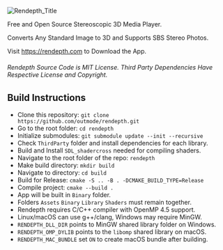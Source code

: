 ![Rendepth_Title](https://github.com/user-attachments/assets/227300ae-5ac2-494f-ac21-4e37f473bba9)

Free and Open Source Stereoscopic 3D Media Player.

Converts Any Standard Image to 3D and Supports SBS Stereo Photos.

Visit https://rendepth.com to Download the App.

###### Rendepth Source Code is MIT License. Third Party Dependencies Have Respective License and Copyright.

Build Instructions
------
- Clone this repository: `git clone https://github.com/outmode/rendepth.git`
- Go to the root folder: `cd rendepth`
- Initialize submodules: `git submodule update --init --recursive`
- Check `ThirdParty` folder and install dependencies for each library.
- Build and Install `SDL_shadercross` needed for compiling shaders.
- Navigate to the root folder of the repo: `rendepth`
- Make build directory: `mkdir build`
- Navigate to directory: `cd build`
- Build for Release: `cmake -S .. -B . -DCMAKE_BUILD_TYPE=Release`
- Compile project: `cmake --build .`
- App will be built in `Binary` folder.
- Folders `Assets` `Binary` `Library` `Shaders` must remain together.
- Rendepth requires C/C++ compiler with OpenMP 4.5 support.
- Linux/macOS can use g++/clang, Windows may require MinGW.
- `RENDEPTH_DLL_DIR` points to MinGW shared library folder on Windows.
- `RENDEPTH_OMP_DYLIB` points to the `libomp` shared library on macOS.
- `RENDEPTH_MAC_BUNDLE` set `ON` to create macOS bundle after building.
